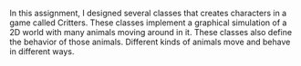 In this assignment, I designed several classes that creates characters in a game called Critters.
These classes implement a graphical simulation of a 2D world with many animals moving around in it. These classes also define the behavior of those animals. Different kinds of animals move and behave in different ways.
